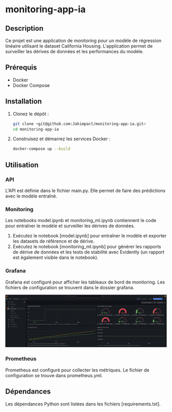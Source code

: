 # monitoring-app-ia

## Description
Ce projet est une application de monitoring pour un modèle de régression linéaire utilisant le dataset California Housing. L'application permet de surveiller les dérives de données et les performances du modèle.

## Prérequis
- Docker
- Docker Compose

## Installation
1. Clonez le dépôt :
    ```sh
    git clone <git@github.com:Jakimpact/monitoring-app-ia.git>
    cd monitoring-app-ia
    ```

2. Construisez et démarrez les services Docker :
    ```sh
    docker-compose up --build
    ```

## Utilisation
### API
L'API est définie dans le fichier main.py. Elle permet de faire des prédictions avec le modèle entraîné.

### Monitoring
Les notebooks model.ipynb et monitoring_ml.ipynb contiennent le code pour entraîner le modèle et surveiller les dérives de données.

1. Exécutez le notebook [model.ipynb] pour entraîner le modèle et exporter les datasets de référence et de dérive.
2. Exécutez le notebook [monitoring_ml.ipynb] pour générer les rapports de dérive de données et les tests de stabilité avec Evidently (un rapport est également visible dans le notebook).

### Grafana
Grafana est configuré pour afficher les tableaux de bord de monitoring. Les fichiers de configuration se trouvent dans le dossier grafana.

![Dashboard](./dashboard.png)

### Prometheus
Prometheus est configuré pour collecter les métriques. Le fichier de configuration se trouve dans prometheus.yml.

## Dépendances
Les dépendances Python sont listées dans les fichiers [requirements.txt].
